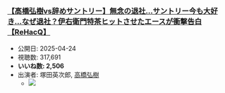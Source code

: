 ### [【高橋弘樹vs辞めサントリー】無念の退社…サントリー今も大好き…なぜ退社？伊右衛門特茶ヒットさせたエースが衝撃告白【ReHacQ】](https://www.youtube.com/watch?v=9qS-LRhHbh4)
-   公開日: 2025-04-24
-   視聴数: 317,691
-   **いいね数: 2,506**
-   出演者: 塚田英次郎, [高橋弘樹](/rehacq_fan/people/高橋弘樹 "wikilink")
    - [![](https://img.youtube.com/vi/9qS-LRhHbh4/hqdefault.jpg)](https://www.youtube.com/watch?v=9qS-LRhHbh4)

